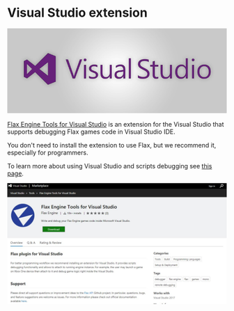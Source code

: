 # Visual Studio extension

![Visual Studio extension](media/vs.jpg)

[Flax Engine Tools for Visual Studio](https://marketplace.visualstudio.com/items?itemName=Flax.FlaxVS) is an extension for the Visual Studio that supports debugging Flax games code in Visual Studio IDE.

You don't need to install the extension to use Flax, but we recommend it, especially for programmers.

To learn more about using Visual Studio and scripts debugging see [this page](../scripting/debugging/visual-studio.md).

![Visual Studio extension](../scripting/debugging/media/flax-vs.jpg)
